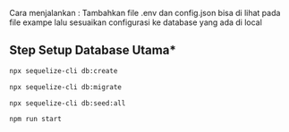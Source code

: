 Cara menjalankan :
Tambahkan file .env dan config.json bisa di lihat pada file exampe lalu sesuaikan configurasi ke database yang ada di local

## Step Setup Database Utama\*

```bash
npx sequelize-cli db:create
```

```bash
npx sequelize-cli db:migrate
```

```bash
npx sequelize-cli db:seed:all
```

```bash
npm run start
```
